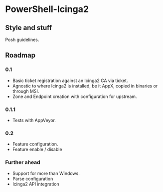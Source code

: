 # PowerShell-Icinga2

## Style and stuff
Posh guidelines.

## Roadmap 
### 0.1
- Basic ticket registration against an Icinga2 CA via ticket.
- Agnostic to where Icinga2 is installed, be it AppX, copied in binaries or through MSI.
- Zone and Endpoint creation with configuration for upstream.

### 0.1.1
- Tests with AppVeyor.

### 0.2
- Feature configuration.
- Feature enable / disable


### Further ahead
- Support for more than Windows.
- Parse configuration
- Icinga2 API integration
